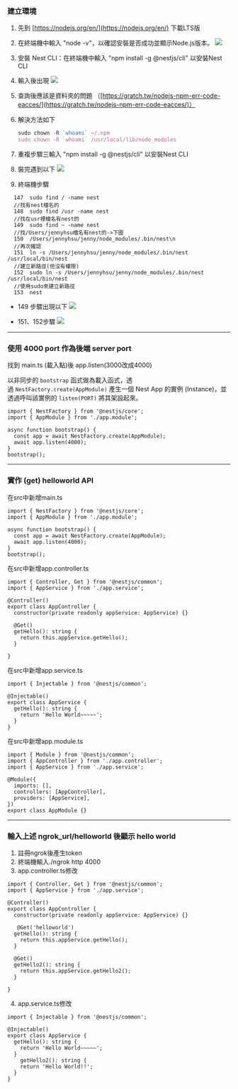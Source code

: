 ### 建立環境

1. 先到 [https://nodejs.org/en/](https://nodejs.org/en/) 下載LTS版
2. 在終端機中輸入 "node -v"，以確認安裝是否成功並顯示Node.js版本。
![](https://i.imgur.com/O7VYDsX.jpg)
3. 安裝 Nest CLI：在終端機中輸入 "npm install -g @nestjs/cli" 以安裝Nest CLI
4. 輸入後出現
![](https://i.imgur.com/VogEtl0.jpg)
5. 查詢後應該是資料夾的問題 （[https://gratch.tw/nodejs-npm-err-code-eacces/](https://gratch.tw/nodejs-npm-err-code-eacces/)）
6. 解決方法如下
    
    ```jsx
    sudo chown -R `whoami` ~/.npm
    sudo chown -R `whoami` /usr/local/lib/node_modules
    ```
    
7. 重複步驟三輸入 "npm install -g @nestjs/cli" 以安裝Nest CLI
8. 裝完遇到以下
    ![](https://i.imgur.com/FrEM9xF.jpg)
9. 終端機步驟

```tsx
  147  sudo find / -name nest
  //找有nest檔名的
  148  sudo find /usr -name nest
  //找在usr裡檔名有nest的
  149  sudo find ~ -name nest
  //找/Users/jennyhsu檔名有nest的->下圖
  150  /Users/jennyhsu/jenny/node_modules/.bin/nest\n
  //再次確認
  151  ln -s /Users/jennyhsu/jenny/node_modules/.bin/nest /usr/local/bin/nest
  //建立新路徑(但沒有權限)
  152  sudo ln -s /Users/jennyhsu/jenny/node_modules/.bin/nest /usr/local/bin/nest
  //使用sudo來建立新路徑
  153  nest

```

- 149 步驟出現以下
![](https://i.imgur.com/7FounwF.jpg)


- 151、152步驟
![](https://i.imgur.com/Syq7XpW.jpg)


---

### 使用 4000 port 作為後端 server port

找到 main.ts (載入點)後 app.listen(3000改成4000)

以非同步的 `bootstrap` 函式做為載入函式，透過 `NestFactory.create(AppModule)` 產生一個 Nest App 的實例 (Instance)，並透過呼叫該實例的 `listen(PORT)` 將其架設起來。

```tsx
import { NestFactory } from '@nestjs/core';
import { AppModule } from './app.module';

async function bootstrap() {
  const app = await NestFactory.create(AppModule);
  await app.listen(4000);
}
bootstrap();
```

---
### 實作 (get) helloworld API

在src中新增main.ts
```tsx
import { NestFactory } from '@nestjs/core';
import { AppModule } from './app.module';

async function bootstrap() {
  const app = await NestFactory.create(AppModule);
  await app.listen(4000);
}
bootstrap();
```
在src中新增app.controller.ts
```tsx
import { Controller, Get } from '@nestjs/common';
import { AppService } from './app.service';

@Controller()
export class AppController {
  constructor(private readonly appService: AppService) {}

  @Get()
  getHello(): string {
    return this.appService.getHello();
  }

}
```
在src中新增app.service.ts
```tsx
import { Injectable } from '@nestjs/common';

@Injectable()
export class AppService {
  getHello(): string {
    return 'Hello World~~~~~';
  }
}
```

在src中新增app.module.ts
```tsx
import { Module } from '@nestjs/common';
import { AppController } from './app.controller';
import { AppService } from './app.service';

@Module({
  imports: [],
  controllers: [AppController],
  providers: [AppService],
})
export class AppModule {}

```
---
### 輸入上述 ngrok_url/helloworld 後顯示 hello world
1. 註冊ngrok後產生token
2. 終端機輸入./ngrok http 4000
3. app.controller.ts修改
```tsx
import { Controller, Get } from '@nestjs/common';
import { AppService } from './app.service';

@Controller()
export class AppController {
  constructor(private readonly appService: AppService) {}

   @Get('helloworld')
  getHello(): string {
    return this.appService.getHello();
  }

  @Get()
  getHello2(): string {
    return this.appService.getHello2();
  }

}
```
4. app.service.ts修改
```tsx
import { Injectable } from '@nestjs/common';

@Injectable()
export class AppService {
  getHello(): string {
    return 'Hello World~~~~~';
  }
    getHello2(): string {
    return 'Hello World!!';
  }
}
```